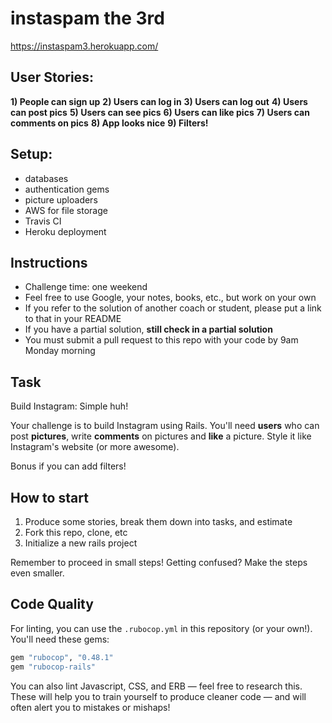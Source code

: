 instaspam the 3rd
===================

https://instaspam3.herokuapp.com/

## User Stories:

**1) People can sign up** 
**2) Users can log in** 
**3) Users can log out** 
**4) Users can post pics**
**5) Users can see pics** 
**6) Users can like pics** 
**7) Users can comments on pics** 
**8) App looks nice** 
**9) Filters!** 

## Setup:

- databases 
- authentication gems 
- picture uploaders 
- AWS for file storage 
- Travis CI 
- Heroku deployment 



## Instructions

* Challenge time: one weekend
* Feel free to use Google, your notes, books, etc., but work on your own
* If you refer to the solution of another coach or student, please put a link to that in your README
* If you have a partial solution, **still check in a partial solution**
* You must submit a pull request to this repo with your code by 9am Monday morning

## Task

Build Instagram: Simple huh!

Your challenge is to build Instagram using Rails. You'll need **users** who can post **pictures**, write **comments** on pictures and **like** a picture. Style it like Instagram's website (or more awesome).

Bonus if you can add filters!

## How to start

1. Produce some stories, break them down into tasks, and estimate
2. Fork this repo, clone, etc
3. Initialize a new rails project

Remember to proceed in small steps! Getting confused? Make the steps even smaller.

## Code Quality

For linting, you can use the `.rubocop.yml` in this repository (or your own!).
You'll need these gems:

```ruby
gem "rubocop", "0.48.1"
gem "rubocop-rails"
```

You can also lint Javascript, CSS, and ERB — feel free to research this. These
will help you to train yourself to produce cleaner code — and will often alert
you to mistakes or mishaps!

